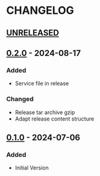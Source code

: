 # CHANGELOG

## [UNRELEASED]

## [0.2.0] - 2024-08-17

### Added
- Service file in release

### Changed
- Release tar archive gzip
- Adapt release content structure 

## [0.1.0] - 2024-07-06

### Added
- Initial Version


[0.2.0]: https://github.com/EdwarDDay/kotlin-server-scripts/releases/tag/0.2.0
[0.1.0]: https://github.com/EdwarDDay/kotlin-server-scripts/releases/tag/0.1.0
[UNRELEASED]: https://github.com/EdwarDDay/kotlin-server-scripts
